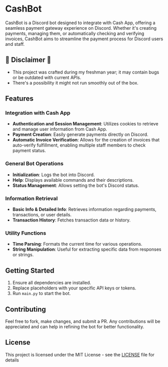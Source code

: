 # CashBot

CashBot is a Discord bot designed to integrate with Cash App, offering a seamless payment gateway experience on Discord. Whether it's creating payments, managing them, or automatically checking and verifying invoices, CashBot aims to streamline the payment process for Discord users and staff.

## 🚨 Disclaimer 🚨

- This project was crafted during my freshman year; it may contain bugs or be outdated with current APIs.
- There's a possibility it might not run smoothly out of the box.

## Features

### Integration with Cash App

- **Authentication and Session Management**: Utilizes cookies to retrieve and manage user information from Cash App.
- **Payment Creation**: Easily generate payments directly on Discord.
- **Automatic Invoice Verification**: Allows for the creation of invoices that auto-verify fulfillment, enabling multiple staff members to check payment status.

### General Bot Operations

- **Initialization**: Logs the bot into Discord.
- **Help**: Displays available commands and their descriptions.
- **Status Management**: Allows setting the bot's Discord status.

### Information Retrieval

- **Basic Info & Detailed Info**: Retrieves information regarding payments, transactions, or user details.
- **Transaction History**: Fetches transaction data or history.

### Utility Functions

- **Time Parsing**: Formats the current time for various operations.
- **String Manipulation**: Useful for extracting specific data from responses or strings.

## Getting Started

1. Ensure all dependencies are installed.
2. Replace placeholders with your specific API keys or tokens.
3. Run `main.py` to start the bot.

## Contributing

Feel free to fork, make changes, and submit a PR. Any contributions will be appreciated and can help in refining the bot for better functionality.

## License

This project is licensed under the MIT License - see the [LICENSE](LICENSE) file for details